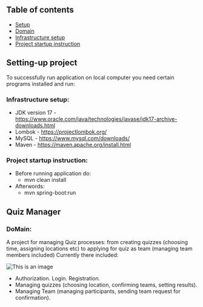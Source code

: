 ## Table of contents
* [Setup](#setting-up-project)
* [Domain](#quiz-manager)
* [Infrastructure setup](#infrastructure-setup)
* [Project startup instruction](#project-startup-instruction)

## Setting-up project
To successfully run application on local computer you need certain programs installed and run:
### Infrastructure setup:
* JDK version 17 - https://www.oracle.com/java/technologies/javase/jdk17-archive-downloads.html
* Lombok - https://projectlombok.org/
* MySQL - https://www.mysql.com/downloads/
* Maven - https://maven.apache.org/install.html


### Project startup instruction:
* Before running application do:
   * mvn clean install
* Afterwords:
   * mvn spring-boot:run

## Quiz Manager
### DoMain:
A project for managing Quiz processes: from creating quizzes (choosing time, assigning locations etc) to applying for quiz as team (managing team members included)
Currently there included:

![This is an image](https://pasteboard.co/8imTdrh3PJPw.png)
- Authorization. Login. Registration.
- Managing quizzes (choosing location, confirming teams, setting results).
- Managing Team (managing participants, sending team request for confirmation).
